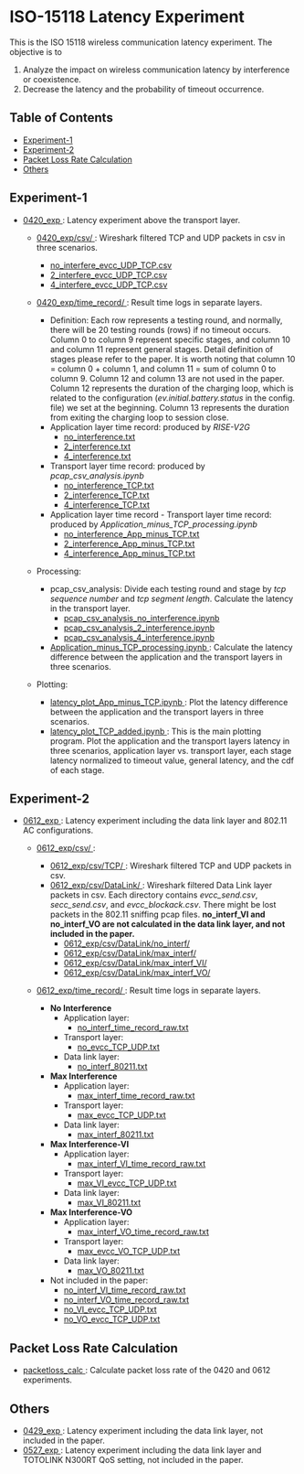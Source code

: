 # ISO-15118 Latency Experiment
This is the ISO 15118 wireless communication latency experiment. The objective is to
1. Analyze the impact on wireless communication latency by interference or coexistence.
2. Decrease the latency and the probability of timeout occurrence.

## Table of Contents
* [Experiment-1](#experiment-1)
* [Experiment-2](#experiment-2)
* [Packet Loss Rate Calculation](#packet-loss-rate-calculation)
* [Others](#others)

## Experiment-1
* <a href="0420_exp/"> 0420_exp </a>: Latency experiment above the transport layer.
  * <a href="0420_exp/csv/"> 0420_exp/csv/ </a>: Wireshark filtered TCP and UDP packets in csv in three scenarios.
    * <a href="0420_exp/csv/no_interfere_evcc_UDP_TCP.csv"> no_interfere_evcc_UDP_TCP.csv </a>
    * <a href="0420_exp/csv/2_interfere_evcc_UDP_TCP.csv"> 2_interfere_evcc_UDP_TCP.csv </a>
    * <a href="0420_exp/csv/4_interfere_evcc_UDP_TCP.csv"> 4_interfere_evcc_UDP_TCP.csv </a>

  * <a href="0420_exp/time_record/"> 0420_exp/time_record/ </a>: Result time logs in separate layers.
    * Definition: Each row represents a testing round, and normally, there will be 20 testing rounds (rows) if no timeout occurs. Column 0 to column 9 represent specific stages, and column 10 and column 11 represent general stages. Detail definition of stages please refer to the paper. It is worth noting that column 10 = column 0 + column 1, and column 11 = sum of column 0 to column 9. Column 12 and column 13 are not used in the paper. Column 12 represents the duration of the charging loop, which is related to the configuration (_ev.initial.battery.status_ in the config. file) we set at the beginning. Column 13 represents the duration from exiting the charging loop to session close.
    * Application layer time record: produced by _RISE-V2G_
      * <a href="0420_exp/time_record/no_interference.txt"> no_interference.txt </a>
      * <a href="0420_exp/time_record/2_interference.txt"> 2_interference.txt </a>
      * <a href="0420_exp/time_record/4_interference.txt"> 4_interference.txt </a>
    * Transport layer time record: produced by _pcap_csv_analysis.ipynb_
      * <a href="0420_exp/time_record/no_interference_TCP.txt"> no_interference_TCP.txt </a>
      * <a href="0420_exp/time_record/2_interference_TCP.txt"> 2_interference_TCP.txt </a>
      * <a href="0420_exp/time_record/4_interference_TCP.txt"> 4_interference_TCP.txt </a>
    * Application layer time record - Transport layer time record: produced by _Application_minus_TCP_processing.ipynb_
      * <a href="0420_exp/time_record/no_interference_App_minus_TCP.txt"> no_interference_App_minus_TCP.txt </a>
      * <a href="0420_exp/time_record/2_interference_App_minus_TCP.txt"> 2_interference_App_minus_TCP.txt </a>
      * <a href="0420_exp/time_record/4_interference_App_minus_TCP.txt"> 4_interference_App_minus_TCP.txt </a>

  * Processing:
    * pcap_csv_analysis: Divide each testing round and stage by _tcp sequence number_ and _tcp segment length_. Calculate the latency in the transport layer.
      * <a href="0420_exp/pcap_csv_analysis_no_interference.ipynb"> pcap_csv_analysis_no_interference.ipynb </a>
      * <a href="0420_exp/pcap_csv_analysis_2_interference.ipynb"> pcap_csv_analysis_2_interference.ipynb </a>
      * <a href="0420_exp/pcap_csv_analysis_4_interference.ipynb"> pcap_csv_analysis_4_interference.ipynb </a>
    * <a href="0420_exp/Application_minus_TCP_processing.ipynb"> Application_minus_TCP_processing.ipynb </a>: Calculate the latency difference between the application and the transport layers in three scenarios.

  * Plotting:
    * <a href="0420_exp/latency_plot_App_minus_TCP.ipynb"> latency_plot_App_minus_TCP.ipynb </a>: Plot the latency difference between the application and the transport layers in three scenarios.
    * <a href="0420_exp/latency_plot_TCP_added.ipynb"> latency_plot_TCP_added.ipynb </a>: This is the main plotting program. Plot the application and the transport layers latency in three scenarios, application layer vs. transport layer, each stage latency normalized to timeout value, general latency, and the cdf of each stage.

## Experiment-2
* <a href="0612_exp/"> 0612_exp </a>: Latency experiment including the data link layer and 802.11 AC configurations.
  * <a href="0612_exp/csv/"> 0612_exp/csv/ </a>: 
    * <a href="0612_exp/csv/TCP/"> 0612_exp/csv/TCP/ </a>: Wireshark filtered TCP and UDP packets in csv.
    * <a href="0612_exp/csv/DataLink/"> 0612_exp/csv/DataLink/ </a>: Wireshark filtered Data Link layer packets in csv. Each directory contains _evcc_send.csv_, _secc_send.csv_, and _evcc_blockack.csv_. There might be lost packets in the 802.11 sniffing pcap files. **no_interf_VI and no_interf_VO are not calculated in the data link layer, and not included in the paper.**
      * <a href="0612_exp/csv/DataLink/no_interf/"> 0612_exp/csv/DataLink/no_interf/ </a>
      * <a href="0612_exp/csv/DataLink/max_interf/"> 0612_exp/csv/DataLink/max_interf/ </a>
      * <a href="0612_exp/csv/DataLink/max_interf_VI/"> 0612_exp/csv/DataLink/max_interf_VI/ </a>
      * <a href="0612_exp/csv/DataLink/max_interf_VO/"> 0612_exp/csv/DataLink/max_interf_VO/ </a>

  * <a href="0612_exp/time_record/"> 0612_exp/time_record/ </a>: Result time logs in separate layers.
    * **No Interference**
      * Application layer:
        * <a href="0612_exp/time_record/no_interf_time_record_raw.txt"> no_interf_time_record_raw.txt </a>
      * Transport layer:
        * <a href="0612_exp/time_record/no_evcc_TCP_UDP.txt"> no_evcc_TCP_UDP.txt </a>
      * Data link layer:
        * <a href="0612_exp/time_record/no_interf_80211.txt"> no_interf_80211.txt </a>
    * **Max Interference**
      * Application layer:
        * <a href="0612_exp/time_record/max_interf_time_record_raw.txt"> max_interf_time_record_raw.txt </a>
      * Transport layer:
        * <a href="0612_exp/time_record/max_evcc_TCP_UDP.txt"> max_evcc_TCP_UDP.txt </a>
      * Data link layer:
        * <a href="0612_exp/time_record/max_interf_80211.txt"> max_interf_80211.txt </a>
    * **Max Interference-VI**
      * Application layer:
        * <a href="0612_exp/time_record/max_interf_VI_time_record_raw.txt"> max_interf_VI_time_record_raw.txt </a>
      * Transport layer:
        * <a href="0612_exp/time_record/max_VI_evcc_TCP_UDP.txt"> max_VI_evcc_TCP_UDP.txt </a>
      * Data link layer:
        * <a href="0612_exp/time_record/max_VI_80211.txt"> max_VI_80211.txt </a>
    * **Max Interference-VO**
      * Application layer:
        * <a href="0612_exp/time_record/max_interf_VO_time_record_raw.txt"> max_interf_VO_time_record_raw.txt </a>
      * Transport layer:
        * <a href="0612_exp/time_record/max_evcc_VO_TCP_UDP.txt"> max_evcc_VO_TCP_UDP.txt </a>
      * Data link layer:
        * <a href="0612_exp/time_record/max_VO_80211.txt"> max_VO_80211.txt </a>
    * Not included in the paper:
      * <a href="0612_exp/time_record/no_interf_VI_time_record_raw.txt"> no_interf_VI_time_record_raw.txt </a>
      * <a href="0612_exp/time_record/no_interf_VO_time_record_raw.txt"> no_interf_VO_time_record_raw.txt </a>
      * <a href="0612_exp/time_record/no_VI_evcc_TCP_UDP.txt"> no_VI_evcc_TCP_UDP.txt </a>
      * <a href="0612_exp/time_record/no_VO_evcc_TCP_UDP.txt"> no_VO_evcc_TCP_UDP.txt </a>

## Packet Loss Rate Calculation
* <a href="packetloss_calc/"> packetloss_calc </a>: Calculate packet loss rate of the 0420 and 0612 experiments.

## Others
* <a href="0429_exp/"> 0429_exp </a>: Latency experiment including the data link layer, not included in the paper.
* <a href="0527_exp/"> 0527_exp </a>: Latency experiment including the data link layer and TOTOLINK N300RT QoS setting, not included in the paper.
